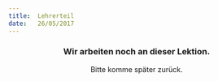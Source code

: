 ```yaml
---
title:  Lehrerteil
date:   26/05/2017
---
```


### <center>Wir arbeiten noch an dieser Lektion.</center>
<center>Bitte komme später zurück.</center>